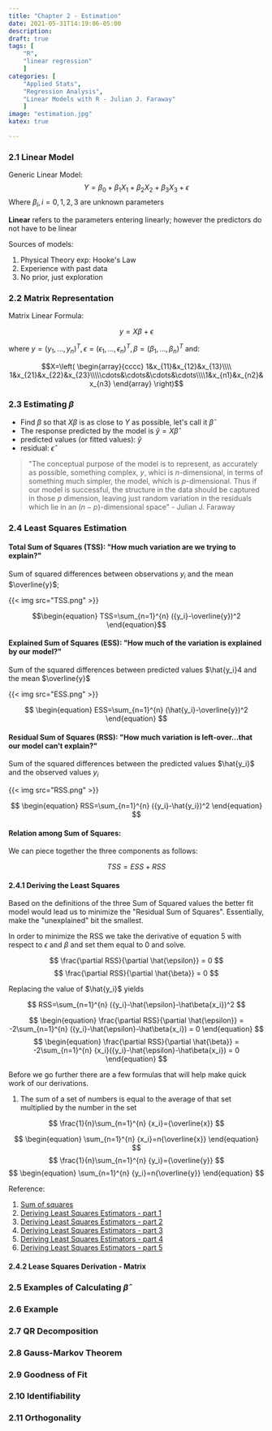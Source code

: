 ```yaml
---
title: "Chapter 2 - Estimation"
date: 2021-05-31T14:19:06-05:00
description: 
draft: true
tags: [
	"R",
	"linear regression"
	]
categories: [
	"Applied Stats",
	"Regression Analysis",
	"Linear Models with R - Julian J. Faraway"
	]
image: "estimation.jpg"
katex: true

---
```

### 2.1 Linear Model
Generic Linear Model: 
$$
\begin{equation}
Y=\beta_0+\beta_1X_1+\beta_2X_2+\beta_3X_3+\epsilon
\end{equation}
$$
Where $\beta_i,i=0,1,2,3$ are unknown parameters

**Linear** refers to the parameters entering linearly; however the predictors do not have to be linear

Sources of models:
1. Physical Theory exp: Hooke's Law
2. Experience with past data
3. No prior, just exploration

### 2.2 Matrix Representation

Matrix Linear Formula:

$$
\begin{equation}
y=X\beta+\epsilon
\end{equation}
$$

where $y=(y_1,\ldots,y_n)^T,\epsilon=(\epsilon_1,\ldots,\epsilon_n)^T,\beta=(\beta_1,\ldots,\beta_n)^T$ and:

$$X=\left( \begin{array}{cccc}
1&x_{11}&x_{12}&x_{13}\\\\ 1&x_{21}&x_{22}&x_{23}\\\\\cdots&\cdots&\cdots&\cdots\\\\1&x_{n1}&x_{n2}&x_{n3}
\end{array} \right)$$

### 2.3 Estimating $\beta$

- Find $\beta$ so that $X\beta$ is as close to $Y$ as possible, let's call it $\widehat{\beta}$ 
- The response predicted by the model is $\widehat{y}=X\widehat{\beta}$
- predicted values (or fitted values): $\widehat{y}$ 
- residual: $\widehat{\epsilon}$


> "The conceptual purpose of the model is to represent, as accurately as possible, something complex, $y$, whici is $n$-dimensional, in terms of something much simpler, the model, which is $p$-dimensional. Thus if our model is successful, the structure in the data should be captured in those $p$ dimension, leaving just random variation in the residuals which lie in an $(n-p)$-dimensional space" - Julian J. Faraway

### 2.4 Least Squares Estimation


#### Total Sum of Squares (TSS): "How much variation are we trying to explain?"
Sum of squared differences between observations $y_{i}$ and the mean $\overline{y}$; 

{{< img src="TSS.png" >}}

$$\begin{equation}
TSS=\sum_{n=1}^{n} ({y_i}-\overline{y})^2
\end{equation}$$


#### Explained Sum of Squares (ESS): "How much of the variation is explained by our model?"

Sum of the squared differences between predicted values $\hat{y_i}4 and the mean $\overline{y}$

{{< img src="ESS.png" >}}

$$
\begin{equation}
ESS=\sum_{n=1}^{n} (\hat{y_i}-\overline{y})^2
\end{equation}
$$

#### Residual Sum of Squares (RSS): "How much variation is left-over...that our model can't explain?"

Sum of the squared differences between the predicted values $\hat{y_i}$ and the observed values $y_{i}$

{{< img src="RSS.png" >}}

$$
\begin{equation}
RSS=\sum_{n=1}^{n} ({y_i}-\hat{y_i})^2
\end{equation}
$$

#### Relation among Sum of Squares:

We can piece together the three components as follows:

$$
\begin{equation}
TSS = ESS + RSS
\end{equation}
$$

#### 2.4.1 Deriving the Least Squares

Based on the definitions of the three Sum of Squared values the better fit model would lead us to minimize the "Residual Sum of Squares". Essentially, make the "unexplained" bit the smallest.

In order to minimize the RSS we take the derivative of equation 5 with respect to $\epsilon$ and $\beta$ and set them equal to 0 and solve. 

$$
\frac{\partial RSS}{\partial \hat{\epsilon}} = 0
$$
$$
\frac{\partial RSS}{\partial \hat{\beta}} = 0
$$

Replacing the value of $\hat{y_i}$ yields


$$
RSS=\sum_{n=1}^{n} ({y_i}-\hat{\epsilon}-\hat\beta{x_i})^2
$$


$$
\begin{equation}
\frac{\partial RSS}{\partial \hat{\epsilon}} = -2\sum_{n=1}^{n} ({y_i}-\hat{\epsilon}-\hat\beta{x_i}) = 0
\end{equation}
$$
$$
\begin{equation}
\frac{\partial RSS}{\partial \hat{\beta}} = -2\sum_{n=1}^{n} {x_i}({y_i}-\hat{\epsilon}-\hat\beta{x_i}) = 0
\end{equation}
$$

Before we go further there are a few formulas that will help make quick work of our derivations.
1. The sum of a set of numbers is equal to the average of that set multiplied by the number in the set

$$
\frac{1}{n}\sum_{n=1}^{n} {x_i}={\overline{x}}
$$

$$
\begin{equation}
\sum_{n=1}^{n} {x_i}=n{\overline{x}}
\end{equation}
$$
$$
\frac{1}{n}\sum_{n=1}^{n} {y_i}={\overline{y}}
$$
$$
\begin{equation}
\sum_{n=1}^{n} {y_i}=n{\overline{y}}
\end{equation}
$$


Reference:
1. [Sum of squares](https://www.youtube.com/watch?v=I8cRj0wefi8) 
1. [Deriving Least Squares Estimators - part 1](https://www.youtube.com/watch?v=Hi5EJnBHFB4)
2. [Deriving Least Squares Estimators - part 2](https://www.youtube.com/watch?v=hGv9fnmlYaU)
3. [Deriving Least Squares Estimators - part 3](https://www.youtube.com/watch?v=jF3_s2wqPGQ)
4. [Deriving Least Squares Estimators - part 4](https://www.youtube.com/watch?v=AIjuYfjU9dc)
5. [Deriving Least Squares Estimators - part 5](https://www.youtube.com/watch?v=JC0Tm9j-k80)

#### 2.4.2 Lease Squares Derivation - Matrix

### 2.5 Examples of Calculating $\widehat\beta$

### 2.6 Example

### 2.7 QR Decomposition
### 2.8 Gauss-Markov Theorem
### 2.9 Goodness of Fit
### 2.10 Identifiability
### 2.11 Orthogonality
